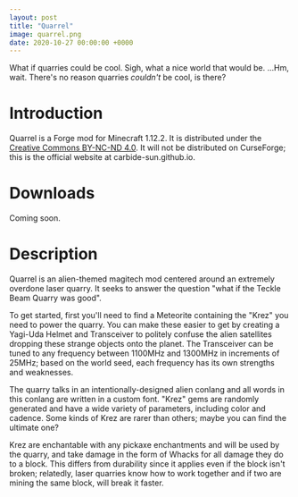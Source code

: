 ```yaml
---
layout: post
title: "Quarrel"
image: quarrel.png
date: 2020-10-27 00:00:00 +0000
---
```

What if quarries could be cool. Sigh, what a nice world that would be.
...Hm, wait. There's no reason quarries *couldn't* be cool, is there?

# Introduction
Quarrel is a Forge mod for Minecraft 1.12.2. It is distributed under the
[Creative Commons BY-NC-ND 4.0](https://creativecommons.org/licenses/by-nc-nd/4.0/).
It will not be distributed on CurseForge; this is the official website at
carbide-sun.github.io.

# Downloads
Coming soon.

# Description
Quarrel is an alien-themed magitech mod centered around an extremely overdone
laser quarry. It seeks to answer the question "what if the Teckle Beam Quarry
was good".

To get started, first you'll need to find a Meteorite containing the "Krez" you
need to power the quarry. You can make these easier to get by creating a Yagi-Uda
Helmet and Transceiver to politely confuse the alien satellites dropping these
strange objects onto the planet. The Transceiver can be tuned to any frequency
between 1100MHz and 1300MHz in increments of 25MHz; based on the world seed,
each frequency has its own strengths and weaknesses.

The quarry talks in an intentionally-designed alien conlang and all words in
this conlang are written in a custom font. "Krez" gems are randomly generated
and have a wide variety of parameters, including color and cadence. Some kinds
of Krez are rarer than others; maybe you can find the ultimate one?

Krez are enchantable with any pickaxe enchantments and will be used by the quarry,
and take damage in the form of Whacks for all damage they do to a block. This
differs from durability since it applies even if the block isn't broken; relatedly,
laser quarries know how to work together and if two are mining the same block,
will break it faster.
